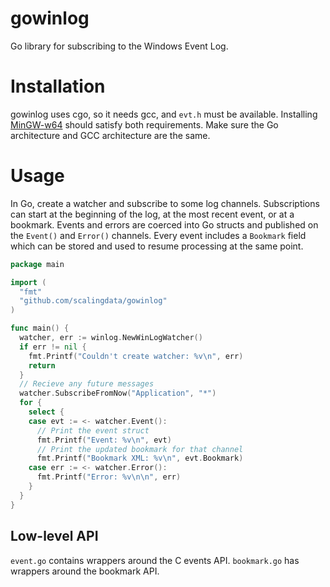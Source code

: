 # gowinlog
Go library for subscribing to the Windows Event Log.

Installation
=======

gowinlog uses cgo, so it needs gcc, and `evt.h` must be available. Installing [MinGW-w64](http://mingw-w64.yaxm.org/doku.php) should satisfy both requirements. Make sure the Go architecture and GCC architecture are the same.

Usage
=======

In Go, create a watcher and subscribe to some log channels. Subscriptions can start at the beginning of the log, at the most recent event, or at a bookmark. Events and errors are coerced into Go structs and published on the `Event()` and `Error()` channels. Every event includes a `Bookmark` field which can be stored and used to resume processing at the same point.

``` Go
package main

import (
  "fmt"
  "github.com/scalingdata/gowinlog"
)

func main() {
  watcher, err := winlog.NewWinLogWatcher()
  if err != nil {
    fmt.Printf("Couldn't create watcher: %v\n", err)
    return
  }
  // Recieve any future messages
  watcher.SubscribeFromNow("Application", "*")
  for {
    select {
    case evt := <- watcher.Event():
      // Print the event struct
      fmt.Printf("Event: %v\n", evt)
      // Print the updated bookmark for that channel
      fmt.Printf("Bookmark XML: %v\n", evt.Bookmark)
    case err := <- watcher.Error():
      fmt.Printf("Error: %v\n\n", err)
    }
  }
}
```

Low-level API
------

`event.go` contains wrappers around the C events API. `bookmark.go` has wrappers around the bookmark API.
